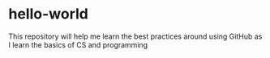 # hello-world
This repository will help me learn the best practices around using GitHub as I learn the basics of CS and programming
